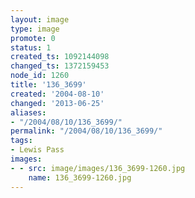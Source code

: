 ```yaml
---
layout: image
type: image
promote: 0
status: 1
created_ts: 1092144098
changed_ts: 1372159453
node_id: 1260
title: '136_3699'
created: '2004-08-10'
changed: '2013-06-25'
aliases:
- "/2004/08/10/136_3699/"
permalink: "/2004/08/10/136_3699/"
tags:
- Lewis Pass
images:
- - src: image/images/136_3699-1260.jpg
    name: 136_3699-1260.jpg
---
```


